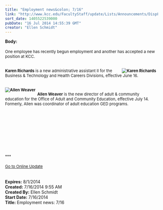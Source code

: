 ```yaml
---
title: "Employment news&colon; 7/16"
link: "http://www.kcc.edu/FacultyStaff/update/Lists/Announcements/DispForm.aspx?ID=1564"
sort_date: 1405522539000
pubDate: "16 Jul 2014 14:55:39 GMT"
creator: "Ellen Schmidt"
---
```


<div><b>Body:</b> <div class="ExternalClass40FF676D2F1144A9BE88469F8FAEA237">
<div><br /><font size="2">One employee has recently begun employment and another has accepted a new position at KCC.</font></div>
<div><font size="2"></font> </div>
<div>
<div style="float:right;margin-right:6px"><strong><font size="2"><img alt="Karen Richards" src="/FacultyStaff/update/PublishingImages/Karen_Richards_update.jpg" /></font></strong></div>
<p><font size="2"><strong>Karen Richards</strong> is a new administrative assistant II for the Business &amp; Technology and Health Careers Divisions, effective June 16.</font></p></div>
<div><br />
<div style="float:left;margin-right:6px"><strong><font size="2"><img alt="Allen Weaver" src="/FacultyStaff/update/PublishingImages/Allen%20Weaver.jpg" /></font></strong></div>
<p><font size="2"><strong>Allen Weaver</strong> is the new director of adult &amp; community education for the Office of Adult and Community Education, effective July 14. Formerly, Allen was coordinator of adult education GED programs.</font></p>
<p><font size="2"></font> </p>
<p><font size="2"></font> </p>
<p><font size="2"></font> </p></div>
<div><font size="2"></font> </div>
<div>
<div><font size="2"></font> </div>
<div>
<div class="ExternalClass473E5F57DC9E45AE80B023AF92F4BFA4"><font size="2"><br /></font></div>
<div class="ExternalClass473E5F57DC9E45AE80B023AF92F4BFA4"><font size="2">***</font></div>
<div class="ExternalClass473E5F57DC9E45AE80B023AF92F4BFA4"><font size="2"></font> </div>
<div class="ExternalClass473E5F57DC9E45AE80B023AF92F4BFA4"><a href="/FacultyStaff/update/Pages/dailyupdate.aspx"><font size="2">Go to Online Update</font></a></div>
<div class="ExternalClass473E5F57DC9E45AE80B023AF92F4BFA4"><font size="2"></font> </div></div><br /></div></div></div>
<div><b>Expires:</b> 8/1/2014</div>
<div><b>Created:</b> 7/16/2014 9:55 AM</div>
<div><b>Created By:</b> Ellen Schmidt</div>
<div><b>Start Date:</b> 7/16/2014</div>
<div><b>Title:</b> Employment news: 7/16</div>
